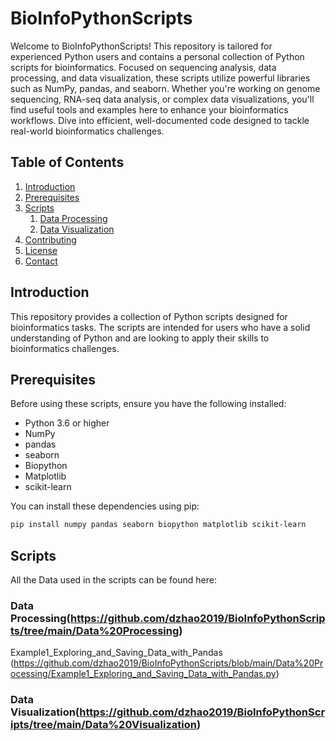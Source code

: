 # BioInfoPythonScripts

Welcome to BioInfoPythonScripts! This repository is tailored for experienced Python users and contains a personal collection of Python scripts for bioinformatics. Focused on sequencing analysis, data processing, and data visualization, these scripts utilize powerful libraries such as NumPy, pandas, and seaborn. Whether you're working on genome sequencing, RNA-seq data analysis, or complex data visualizations, you'll find useful tools and examples here to enhance your bioinformatics workflows. Dive into efficient, well-documented code designed to tackle real-world bioinformatics challenges.

## Table of Contents

1. [Introduction](#introduction)
2. [Prerequisites](#prerequisites)
3. [Scripts](#scripts)
    1. [Data Processing](#data-processing)
    2. [Data Visualization](#data-visualization)
4. [Contributing](#contributing)
5. [License](#license)
6. [Contact](#contact)

## Introduction

This repository provides a collection of Python scripts designed for bioinformatics tasks. The scripts are intended for users who have a solid understanding of Python and are looking to apply their skills to bioinformatics challenges.

## Prerequisites

Before using these scripts, ensure you have the following installed:

- Python 3.6 or higher
- NumPy
- pandas
- seaborn
- Biopython
- Matplotlib
- scikit-learn

You can install these dependencies using pip:

```bash
pip install numpy pandas seaborn biopython matplotlib scikit-learn
```

## Scripts

All the Data used in the scripts can be found here:

### Data Processing(https://github.com/dzhao2019/BioInfoPythonScripts/tree/main/Data%20Processing)
Example1_Exploring_and_Saving_Data_with_Pandas (https://github.com/dzhao2019/BioInfoPythonScripts/blob/main/Data%20Processing/Example1_Exploring_and_Saving_Data_with_Pandas.py)



### Data Visualization(https://github.com/dzhao2019/BioInfoPythonScripts/tree/main/Data%20Visualization)




